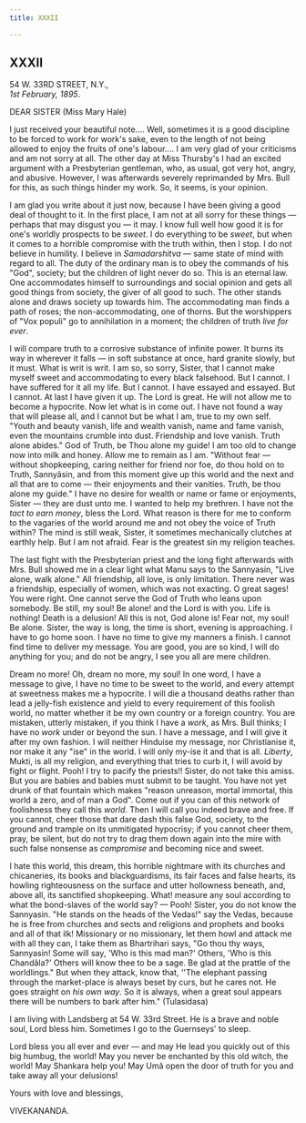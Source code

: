 ```yaml
---
title: XXXII

---
```





  

  
  
  
  


## XXXII

54 W. 33RD STREET, N.Y.,  
*1st February, 1895*.

DEAR SISTER (Miss Mary Hale)

I just received your beautiful note.... Well, sometimes it is a good
discipline to be forced to work for work's sake, even to the length of
not being allowed to enjoy the fruits of one's labour.... I am very glad
of your criticisms and am not sorry at all. The other day at Miss
Thursby's I had an excited argument with a Presbyterian gentleman, who,
as usual, got very hot, angry, and abusive. However, I was afterwards
severely reprimanded by Mrs. Bull for this, as such things hinder my
work. So, it seems, is your opinion.

I am glad you write about it just now, because I have been giving a good
deal of thought to it. In the first place, I am not at all sorry for
these things — perhaps that may disgust you — it may. I know full well
how good it is for one's worldly prospects to be *sweet*. I do
everything to be *sweet*, but when it comes to a horrible compromise
with the truth within, then I stop. I do not believe in humility. I
believe in *Samadarshitva* — same state of mind with regard to all. The
duty of the ordinary man is to obey the commands of his "God", society;
but the children of light never do so. This is an eternal law. One
accommodates himself to surroundings and social opinion and gets all
good things from society, the giver of all good to such. The other
stands alone and draws society up towards him. The accommodating man
finds a path of roses; the non-accommodating, one of thorns. But the
worshippers of "Vox populi" go to annihilation in a moment; the children
of truth *live for ever*.

I will compare truth to a corrosive substance of infinite power. It
burns its way in wherever it falls — in soft substance at once, hard
granite slowly, but it must. What is writ is writ. I am so, so sorry,
Sister, that I cannot make myself sweet and accommodating to every black
falsehood. But I cannot. I have suffered for it all my life. But I
cannot. I have essayed and essayed. But I cannot. At last I have given
it up. The Lord is great. He will not allow me to become a hypocrite.
Now let what is in come out. I have not found a way that will please
all, and I cannot but be what I am, true to my own self. "Youth and
beauty vanish, life and wealth vanish, name and fame vanish, even the
mountains crumble into dust. Friendship and love vanish. Truth alone
abides." God of Truth, be Thou alone my guide! I am too old to change
now into milk and honey. Allow me to remain as I am. "Without fear —
without shopkeeping, caring neither for friend nor foe, do thou hold on
to Truth, Sannyâsin, and from this moment give up this world and the
next and all that are to come — their enjoyments and their vanities.
Truth, be thou alone my guide." I have no desire for wealth or name or
fame or enjoyments, Sister — they are dust unto me. I wanted to help my
brethren. I have not the *tact to earn money*, bless the Lord. What
reason is there for me to conform to the vagaries of the world around me
and not obey the voice of Truth within? The mind is still weak, Sister,
it sometimes mechanically clutches at earthly help. But I am not afraid.
Fear is the greatest sin my religion teaches.

The last fight with the Presbyterian priest and the long fight
afterwards with Mrs. Bull showed me in a clear light what Manu says to
the Sannyasin, "Live alone, walk alone." All friendship, all love, is
only limitation. There never was a friendship, especially of women,
which was not exacting. O great sages! You were right. One cannot serve
the God of Truth who leans upon somebody. Be still, my soul! Be alone!
and the Lord is with you. Life is nothing! Death is a delusion! All this
is not, God alone is! Fear not, my soul! Be alone. Sister, the way is
long, the time is short, evening is approaching. I have to go home soon.
I have no time to give my manners a finish. I cannot find time to
deliver my message. You are good, you are so kind, I will do anything
for you; and do not be angry, I see you all are mere children.

Dream no more! Oh, dream no more, my soul! In one word, I have a message
to give, I have no time to be sweet to the world, and every attempt at
sweetness makes me a hypocrite. I will die a thousand deaths rather than
lead a jelly-fish existence and yield to every requirement of this
foolish world, no matter whether it be my own country or a foreign
country. You are mistaken, utterly mistaken, if you think I have a
*work*, as Mrs. Bull thinks; I have no *work* under or beyond the sun. I
have a message, and I will give it after my own fashion. I will neither
Hinduise my message, nor Christianise it, nor make it any "ise" in the
world. I will only my-ise it and that is all. *Liberty*, Mukti, is all
my religion, and everything that tries to curb it, I will avoid by fight
or flight. Pooh! I try to pacify the priests!! Sister, do not take this
amiss. But you are babies and babies must submit to be taught. You have
not yet drunk of that fountain which makes "reason unreason, mortal
immortal, this world a zero, and of man a God". Come out if you can of
this network of foolishness they call this *world*. Then I will call you
indeed brave and free. If you cannot, cheer those that dare dash this
false God, society, to the ground and trample on its unmitigated
hypocrisy; if you cannot cheer them, pray, be silent, but do not try to
drag them down again into the mire with such false nonsense as
*compromise* and becoming nice and sweet.

I hate this world, this dream, this horrible nightmare with its churches
and chicaneries, its books and blackguardisms, its fair faces and false
hearts, its howling righteousness on the surface and utter hollowness
beneath, and, above all, its sanctified shopkeeping. What! measure any
soul according to what the bond-slaves of the world say? — Pooh! Sister,
you do not know the Sannyasin. "He stands on the heads of the Vedas!"
say the Vedas, because he is free from churches and sects and religions
and prophets and books and all of that ilk! Missionary or no missionary,
let them howl and attack me with all they can, I take them as
Bhartrihari says, "Go thou thy ways, Sannyasin! Some will say, 'Who is
this mad man?' Others, 'Who is this Chandâla?' Others will know thee to
be a sage. Be glad at the prattle of the worldlings." But when they
attack, know that, ''The elephant passing through the market-place is
always beset by curs, but he cares not. He goes straight on *his own
way*. So it is always, when a great soul appears there will be numbers
to bark after him." (Tulasidasa)

I am living with Landsberg at 54 W. 33rd Street. He is a brave and noble
soul, Lord bless him. Sometimes I go to the Guernseys' to sleep.

Lord bless you all ever and ever — and may He lead you quickly out of
this big humbug, the world! May you never be enchanted by this old
witch, the world! May Shankara help you! May Umâ open the door of truth
for you and take away all your delusions!

Yours with love and blessings,

VIVEKANANDA.


